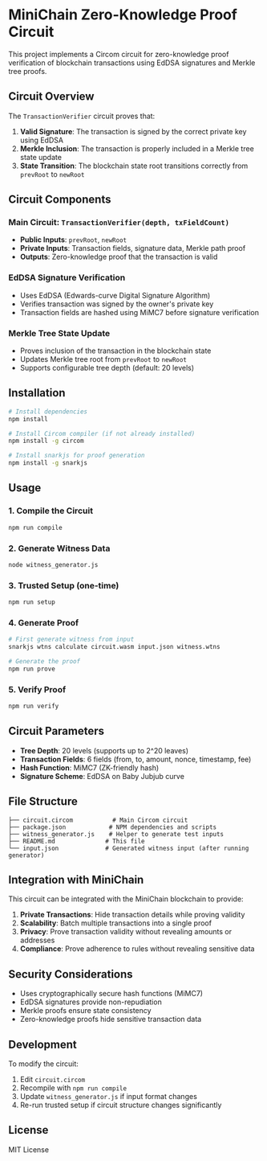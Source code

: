 # MiniChain Zero-Knowledge Proof Circuit

This project implements a Circom circuit for zero-knowledge proof verification of blockchain transactions using EdDSA signatures and Merkle tree proofs.

## Circuit Overview

The `TransactionVerifier` circuit proves that:
1. **Valid Signature**: The transaction is signed by the correct private key using EdDSA
2. **Merkle Inclusion**: The transaction is properly included in a Merkle tree state update
3. **State Transition**: The blockchain state root transitions correctly from `prevRoot` to `newRoot`

## Circuit Components

### Main Circuit: `TransactionVerifier(depth, txFieldCount)`
- **Public Inputs**: `prevRoot`, `newRoot`
- **Private Inputs**: Transaction fields, signature data, Merkle path proof
- **Outputs**: Zero-knowledge proof that the transaction is valid

### EdDSA Signature Verification
- Uses EdDSA (Edwards-curve Digital Signature Algorithm)
- Verifies transaction was signed by the owner's private key
- Transaction fields are hashed using MiMC7 before signature verification

### Merkle Tree State Update
- Proves inclusion of the transaction in the blockchain state
- Updates Merkle tree root from `prevRoot` to `newRoot`
- Supports configurable tree depth (default: 20 levels)

## Installation

```bash
# Install dependencies
npm install

# Install Circom compiler (if not already installed)
npm install -g circom

# Install snarkjs for proof generation
npm install -g snarkjs
```

## Usage

### 1. Compile the Circuit
```bash
npm run compile
```

### 2. Generate Witness Data
```bash
node witness_generator.js
```

### 3. Trusted Setup (one-time)
```bash
npm run setup
```

### 4. Generate Proof
```bash
# First generate witness from input
snarkjs wtns calculate circuit.wasm input.json witness.wtns

# Generate the proof
npm run prove
```

### 5. Verify Proof
```bash
npm run verify
```

## Circuit Parameters

- **Tree Depth**: 20 levels (supports up to 2^20 leaves)
- **Transaction Fields**: 6 fields (from, to, amount, nonce, timestamp, fee)
- **Hash Function**: MiMC7 (ZK-friendly hash)
- **Signature Scheme**: EdDSA on Baby Jubjub curve

## File Structure

```
├── circuit.circom           # Main Circom circuit
├── package.json            # NPM dependencies and scripts
├── witness_generator.js    # Helper to generate test inputs
├── README.md              # This file
└── input.json             # Generated witness input (after running generator)
```

## Integration with MiniChain

This circuit can be integrated with the MiniChain blockchain to provide:

1. **Private Transactions**: Hide transaction details while proving validity
2. **Scalability**: Batch multiple transactions into a single proof
3. **Privacy**: Prove transaction validity without revealing amounts or addresses
4. **Compliance**: Prove adherence to rules without revealing sensitive data

## Security Considerations

- Uses cryptographically secure hash functions (MiMC7)
- EdDSA signatures provide non-repudiation
- Merkle proofs ensure state consistency
- Zero-knowledge proofs hide sensitive transaction data

## Development

To modify the circuit:

1. Edit `circuit.circom`
2. Recompile with `npm run compile`
3. Update `witness_generator.js` if input format changes
4. Re-run trusted setup if circuit structure changes significantly

## License

MIT License